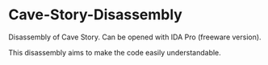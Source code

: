 # Cave-Story-Disassembly
Disassembly of Cave Story. Can be opened with IDA Pro (freeware version).

This disassembly aims to make the code easily understandable.
